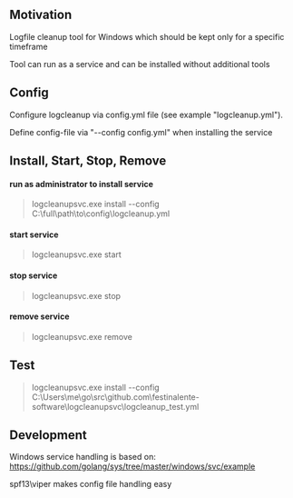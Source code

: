 ## Motivation

Logfile cleanup tool for Windows which should be kept only for a specific timeframe

Tool can run as a service and can be installed without additional tools

## Config

Configure logcleanup via config.yml file (see example "logcleanup.yml"). 

Define config-file via "--config config.yml" when installing the service

## Install, Start, Stop, Remove

#### run as administrator to install service
> logcleanupsvc.exe install --config C:\full\path\to\config\logcleanup.yml

#### start service
> logcleanupsvc.exe start

#### stop service
> logcleanupsvc.exe stop

#### remove service
> logcleanupsvc.exe remove

## Test

> logcleanupsvc.exe install --config C:\Users\me\go\src\github.com\festinalente-software\logcleanupsvc\logcleanup_test.yml

## Development

Windows service handling is based on: 
https://github.com/golang/sys/tree/master/windows/svc/example

spf13\viper makes config file handling easy
